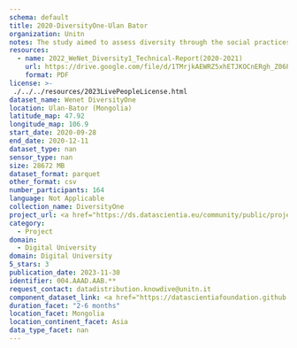 ```yaml
---
schema: default
title: 2020-DiversityOne-Ulan Bator
organization: Unitn
notes: The study aimed to assess diversity through the social practices and daily behaviors of university students from eight different countries. The research was carried out in two phases. Initially, a large sample of students from Denmark, Italy, Mongolia, Paraguay, the United Kingdom, China, Mexico, and India, completed a survey on their social practices, as well as their socio-demographic, cultural, and psychological elements. In the second phase, a sub-sample of the respondents engaged in a four-week data collection by using an innovative smartphone application called iLog. This app collected data from thirty-four smartphone sensors around the clock, allowing for an in-depth investigation into the diversity and daily routines of university students across countries, both synchronically and diachronically.
resources:
  - name: 2022_WeNet_Diversity1_Technical-Report(2020-2021)
    url: https://drive.google.com/file/d/1TMrjkAEWRZ5xhETJKOCnERgh_Z06PO2E/view?usp=drive_link
    format: PDF
license: >-
 ./../../resources/2023LivePeopleLicense.html
dataset_name: Wenet DiversityOne
location: Ulan-Bator (Mongolia)
latitude_map: 47.92
longitude_map: 106.9
start_date: 2020-09-28
end_date: 2020-12-11
dataset_type: nan
sensor_type: nan
size: 28672 MB
dataset_format: parquet
other_format: csv
number_participants: 164
language: Not Applicable
collection_name: DiversityOne
project_url: <a href="https://ds.datascientia.eu/community/public/projects/f6bfbca4-fbe7-488f-bcf1-a66ac1f5a93a">https://ds.datascientia.eu/community/public/projects/f6bfbca4-fbe7-488f-bcf1-a66ac1f5a93a</a>
category: 
  - Project
domain: 
  - Digital University
domain: Digital University
5_stars: 3
publication_date: 2023-11-30
identifier: 004.AAAD.AAB.**
request_contact: datadistribution.knowdive@unitn.it
component_dataset_link: <a href="https://datascientiafoundation.github.io/LivePeople/datasets/2020-DV1-Ulan%20Bator-App-usage/">2020-DV1-Ulan Bator-App-usage</a>, <a href="https://datascientiafoundation.github.io/LivePeople/datasets/2020-DV1-Ulan%20Bator-Connectivity/">2020-DV1-Ulan Bator-Connectivity</a>, <a href="https://datascientiafoundation.github.io/LivePeople/datasets/2020-DV1-Ulan%20Bator-Device-usage/">2020-DV1-Ulan Bator-Device-usage</a>, <a href="https://datascientiafoundation.github.io/LivePeople/datasets/2020-DV1-Ulan%20Bator-Diachronic-Interactions/">2020-DV1-Ulan Bator-Diachronic-Interactions</a>, <a href="https://datascientiafoundation.github.io/LivePeople/datasets/2020-DV1-Ulan%20Bator-Environment/">2020-DV1-Ulan Bator-Environment</a>, <a href="https://datascientiafoundation.github.io/LivePeople/datasets/2020-DV1-Ulan%20Bator-Motion/">2020-DV1-Ulan Bator-Motion</a>, <a href="https://datascientiafoundation.github.io/LivePeople/datasets/2020-DV1-Ulan%20Bator-Position/">2020-DV1-Ulan Bator-Position</a>, <a href="https://datascientiafoundation.github.io/LivePeople/datasets/2020-DV1-Ulan%20Bator-Synchronic-Interactions/">2020-DV1-Ulan Bator-Synchronic-Interactions</a>
duration_facet: "2-6 months"
location_facet: Mongolia
location_continent_facet: Asia
data_type_facet: nan
---
```

